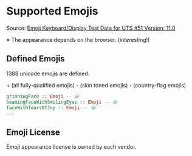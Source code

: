 # Supported Emojis

Source:
[Emoji Keyboard/Display Test Data for UTS #51 Version: 11.0](https://unicode.org/Public/emoji/11.0/emoji-test.txt)

※ The appearance depends on the browser. (interesting!)

## Defined Emojis

1388 unicode emojis are defined.

\+ (all fully-qualified emojis)
\- (skin toned emojis)
\- (country-flag emojis)

```PureScript
grinningFace :: Emoji -- 😀
beamingFaceWithSmilingEyes :: Emoji -- 😁
faceWithTearsOfJoy :: Emoji -- 😂
...
```

## Emoji License

Emoji appearance license is owned by each vendor.
